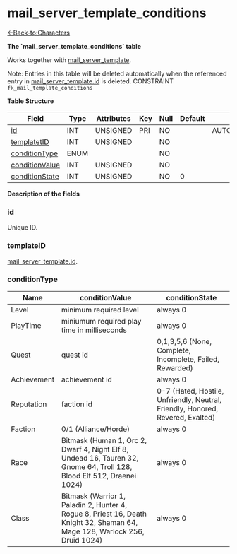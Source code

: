 # mail_server_template_conditions

[<-Back-to:Characters](database-characters)

**The \`mail_server_template_conditions\` table**

Works together with [mail_server_template](mail_server_template).

Note: Entries in this table will be deleted automatically when the referenced entry in [mail_server_template.id](mail_server_template#id) is deleted. CONSTRAINT `fk_mail_template_conditions`

**Table Structure**

| Field                            | Type | Attributes | Key | Null | Default | Extra          | Comment |
| -------------------------------- | ---- | ---------- | --- | ---- | ------- | -------------- | ------- |
| [id](#id)                        | INT  | UNSIGNED   | PRI | NO   |         | AUTO_INCREMENT |         |
| [templatetID](#templateid)       | INT  | UNSIGNED   |     | NO   |         |                |         |
| [conditionType](#conditiontype)  | ENUM |            |     | NO   |         |                |         |
| [conditionValue](#conditiontype) | INT  | UNSIGNED   |     | NO   |         |                |         |
| [conditionState](#conditiontype) | INT  | UNSIGNED   |     | NO   | 0       |                |         |

**Description of the fields**

### id

Unique ID.

### templateID

[mail_server_template.id](mail_server_template#id).

### conditionType

| Name        | conditionValue                                                                                                              | conditionState                                                                 |
| ----------- | --------------------------------------------------------------------------------------------------------------------------- | ------------------------------------------------------------------------------ |
| Level       | minimum required level                                                                                                      | always 0                                                                       |
| PlayTime    | miniumum required play time in milliseconds                                                                                 | always 0                                                                       |
| Quest       | quest id                                                                                                                    | 0,1,3,5,6 (None, Complete, Incomplete, Failed, Rewarded)                       |
| Achievement | achievement id                                                                                                              | always 0                                                                       |
| Reputation  | faction id                                                                                                                  | 0-7 (Hated, Hostile, Unfriendly, Neutral, Friendly, Honored, Revered, Exalted) |
| Faction     | 0/1 (Alliance/Horde)                                                                                                        | always 0                                                                       |
| Race        | Bitmask (Human 1, Orc 2, Dwarf 4, Night Elf 8, Undead 16, Tauren 32, Gnome 64, Troll 128, Blood Elf 512, Draenei 1024)      | always 0                                                                       |
| Class       | Bitmask (Warrior 1, Paladin 2, Hunter 4, Rogue 8, Priest 16, Death Knight 32, Shaman 64, Mage 128, Warlock 256, Druid 1024) | always 0                                                                       |
